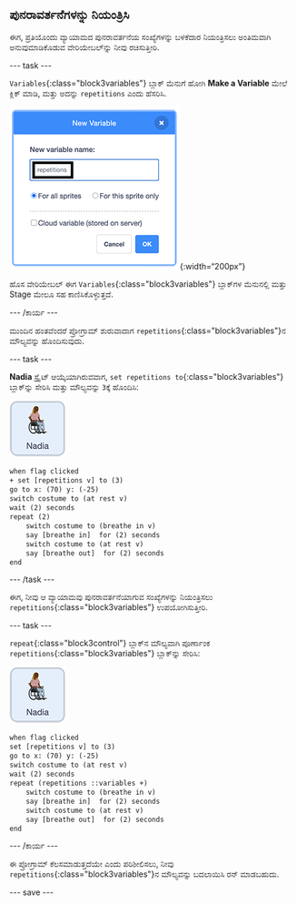 ## ಪುನರಾವರ್ತನೆಗಳನ್ನು ನಿಯಂತ್ರಿಸಿ

ಈಗ, ಪ್ರತಿಯೊಂದು ವ್ಯಾಯಾಮದ ಪುನರಾವರ್ತನೆಯ ಸಂಖ್ಯೆಗಳನ್ನು ಬಳಕೆದಾರ ನಿಯಂತ್ರಿಸಲು ಅಂತಿಮವಾಗಿ ಅನುವುಮಾಡಿಕೊಡುವ ವೇರಿಯೇಬಲ್‌ನ್ನು ನೀವು ರಚಿಸುತ್ತೀರಿ.

--- task ---

`Variables`{:class="block3variables"} ಬ್ಲಾಕ್‌ ಮೆನುಗೆ ಹೋಗಿ **Make a Variable** ಮೇಲೆ ಕ್ಲಿಕ್‌ ಮಾಡಿ, ಮತ್ತು ಅದನ್ನು `repetitions` ಎಂದು ಹೆಸರಿಸಿ.

![ಹೊಸ ವೇರಿಯೇಬಲ್‌ ಡೈಲಾಗ್‌ ಬಾಕ್ಸ್‌ ಮಾಡುವುದು](images/createRepetitionsVariable.png){:width=“200px”}

ಹೊಸ ವೇರಿಯೇಬಲ್‌ ಈಗ `Variables`{:class="block3variables"} ಬ್ಲಾಕ್‌ಗಳ ಮೆನುನಲ್ಲಿ ಮತ್ತು Stage ಮೇಲೂ ಸಹ ಕಾಣಿಸಿಕೊಳ್ಳುತ್ತದೆ.

--- /ಕಾರ್ಯ ---

ಮುಂದಿನ ಹಂತವೆಂದರೆ ಪ್ರೋಗ್ರಾಮ್‌ ಶುರುವಾದಾಗ `repetitions`{:class="block3variables"}ನ ಮೌಲ್ಯವನ್ನು ಹೊಂದಿಸುವುದು.

--- task ---

**Nadia** ಸ್ಪ್ರೈಟ್‌ ಆಯ್ಕೆಯಾಗಿರುವವಾಗ, `set repetitions to`{:class="block3variables"} ಬ್ಲಾಕ್‌ನ್ನು ಸೇರಿಸಿ ಮತ್ತು ಮೌಲ್ಯವನ್ನು `3`ಕ್ಕೆ ಹೊಂದಿಸಿ:

![Nadia ಸ್ಪ್ರೈಟ್‌ ಐಕಾನ್](images/nadia_sprite.png)

```blocks3
when flag clicked
+ set [repetitions v] to (3)
go to x: (70) y: (-25)
switch costume to (at rest v)
wait (2) seconds
repeat (2)
    switch costume to (breathe in v)
    say [breathe in]  for (2) seconds
    switch costume to (at rest v)
    say [breathe out]  for (2) seconds
end
```

--- /task ---

ಈಗ, ನೀವು ಆ ವ್ಯಾಯಾಮವು ಪುನರಾವರ್ತನೆಯಾಗುವ ಸಂಖ್ಯೆಗಳನ್ನು ನಿಯಂತ್ರಿಸಲು `repetitions`{:class="block3variables"} ಉಪಯೋಗಿಸುತ್ತೀರಿ.

--- task ---

`repeat`{:class="block3control"} ಬ್ಲಾಕ್‌ನ ಮೌಲ್ಯವಾಗಿ ಪೂರ್ಣಾಂಕ `repetitions`{:class="block3variables"} ಬ್ಲಾಕ್‌ನ್ನು ಸೇರಿಸಿ:

![Nadia ಸ್ಪ್ರೈಟ್‌ ಐಕಾನ್](images/nadia_sprite.png)

```blocks3
when flag clicked
set [repetitions v] to (3)
go to x: (70) y: (-25)
switch costume to (at rest v)
wait (2) seconds
repeat (repetitions ::variables +)
    switch costume to (breathe in v)
    say [breathe in]  for (2) seconds
    switch costume to (at rest v)
    say [breathe out]  for (2) seconds
end
```

--- /ಕಾರ್ಯ ---

ಈ ಪ್ರೋಗ್ರಾಮ್‌ ಕೆಲಸಮಾಡುತ್ತದೆಯೇ ಎಂದು ಪರಿಶೀಲಿಸಲು, ನೀವು `repetitions`{:class="block3variables"}ನ ಮೌಲ್ಯವನ್ನು ಬದಲಾಯಿಸಿ ರನ್‌ ಮಾಡಬಹುದು.

--- save ---

